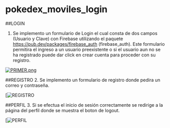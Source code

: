 # pokedex_moviles_login

##LOGIN

1. Se implemento un formulario de Login el cual consta de dos campos (Usuario y Clave)
con Firebase utilizando el paquete https://pub.dev/packages/firebase_auth (firebase_auth). Este formulario permitira el ingreso a un usuario preexistente o si el usuario aun no se ha registrado puede dar click en crear cuenta para proceder con su registro.


[![PRIMER.png](https://i.postimg.cc/cJH4jDcJ/PRIMER.png)](https://postimg.cc/75FkJndv)

##REGISTRO
2. Se implemento un formulario de registro donde pedira un correo y contraseña. 


[![REGISTRO](https://postimg.cc/Ny8jgnMC)

##PERFIL
3. Si se efectua el inicio de sesión correctamente se redirige a la página del perfil donde se muestra el boton de logout.


[![PERFIL](https://postimg.cc/jW8dw7Hy)
